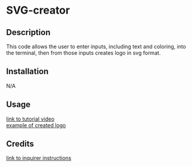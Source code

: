 # SVG-creator

## Description

This code allows the user to enter inputs, including text and coloring, into the terminal, then from those inputs creates logo in svg format.

## Installation

N/A

## Usage

[link to tutorial video](./assets/Screen%20Recording.mov)<br>
[example of created logo](./assets/Screenshot.png)



## Credits

[link to inquirer instructions](https://www.npmjs.com/package/inquirer)<br>